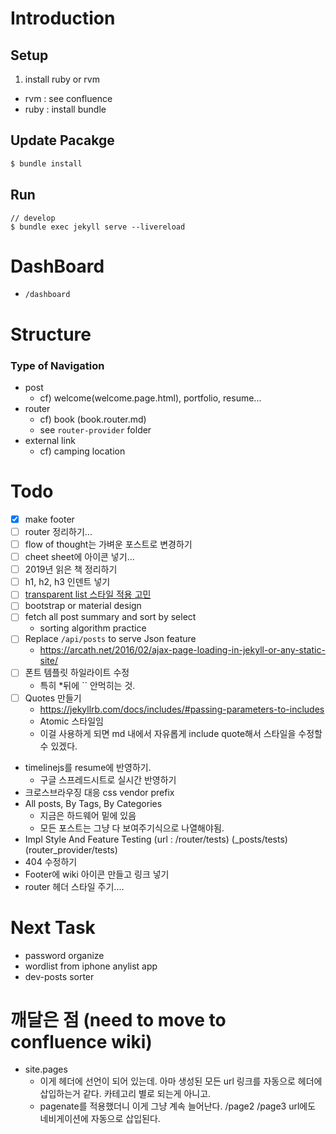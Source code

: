 # Introduction

## Setup

1. install ruby or rvm

- rvm : see confluence
- ruby : install bundle

## Update Pacakge

```bash
$ bundle install
```

## Run

```
// develop
$ bundle exec jekyll serve --livereload
```

# DashBoard

- `/dashboard`

# Structure

### Type of Navigation

- post
  - cf) welcome(welcome.page.html), portfolio, resume...
- router
  - cf) book (book.router.md)
  - see `router-provider` folder
- external link
  - cf) camping location

# Todo

- [x] make footer
- [ ] router 정리하기...
- [ ] flow of thought는 가벼운 포스트로 변경하기
- [ ] cheet sheet에 아이콘 넣기...
- [ ] 2019년 읽은 책 정리하기
- [ ] h1, h2, h3 인덴트 넣기
- [ ] [transparent list 스타일 적용 고민](https://codepen.io/nodws/pen/lahqf)
- [ ] bootstrap or material design
- [ ] fetch all post summary and sort by select
  - sorting algorithm practice
- [ ] Replace `/api/posts` to serve Json feature
  - https://arcath.net/2016/02/ajax-page-loading-in-jekyll-or-any-static-site/
- [ ] 폰트 템플릿 하일라이트 수정
  - 특히 \*뒤에 `` 안먹히는 것.
- [ ] Quotes 만들기
  - https://jekyllrb.com/docs/includes/#passing-parameters-to-includes
  - Atomic 스타일임
  - 이걸 사용하게 되면 md 내에서 자유롭게 include quote해서 스타일을 수정할 수 있겠다.
- timelinejs를 resume에 반영하기.
  - 구글 스프레드시트로 실시간 반영하기
- 크로스브라우징 대응 css vendor prefix
- All posts, By Tags, By Categories
  - 지금은 하드웨어 밑에 있음
  - 모든 포스트는 그냥 다 보여주기식으로 나열해야됨.
- Impl Style And Feature Testing (url : /router/tests) (\_posts/tests) (router_provider/tests)
- 404 수정하기
- Footer에 wiki 아이콘 만들고 링크 넣기
- router 헤더 스타일 주기....

# Next Task

- password organize
- wordlist from iphone anylist app
- dev-posts sorter

# 깨달은 점 (need to move to confluence wiki)

- site.pages
  - 이게 헤더에 선언이 되어 있는데. 아마 생성된 모든 url 링크를 자동으로 헤더에 삽입하는거 같다. 카테고리 별로 되는게 아니고.
  - pagenate를 적용했더니 이게 그냥 계속 늘어난다. /page2 /page3 url에도 네비게이션에 자동으로 삽입된다.
